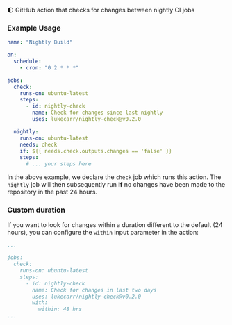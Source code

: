 🌓 GitHub action that checks for changes between nightly CI jobs

### Example Usage

```yml
name: "Nightly Build"

on:
  schedule:
    - cron: "0 2 * * *"

jobs:
  check:
    runs-on: ubuntu-latest
    steps:
      - id: nightly-check
        name: Check for changes since last nightly
        uses: lukecarr/nightly-check@v0.2.0

  nightly:
    runs-on: ubuntu-latest
    needs: check
    if: ${{ needs.check.outputs.changes == 'false' }}
    steps:        
      # ... your steps here
```

In the above example, we declare the `check` job which runs this action. The `nightly` job will then subsequently run **if** no changes have been made to the repository in the past 24 hours.

### Custom duration

If you want to look for changes within a duration different to the default (24 hours), you can configure the `within` input parameter in the action:

```yml
...

jobs:
  check:
    runs-on: ubuntu-latest
    steps:
      - id: nightly-check
        name: Check for changes in last two days
        uses: lukecarr/nightly-check@v0.2.0
        with:
          within: 48 hrs
...
```

